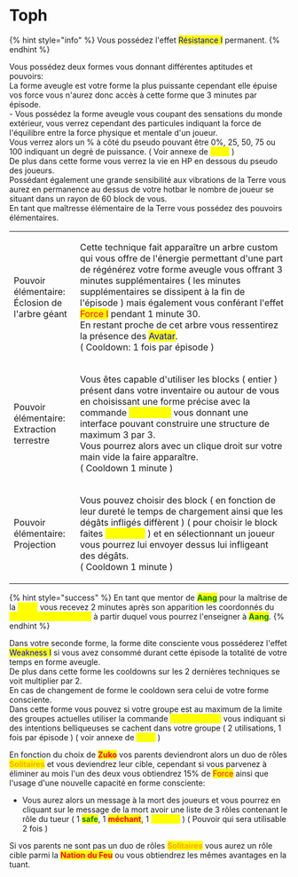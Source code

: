 # Toph

{% hint style="info" %}
Vous possédez l'effet <mark style="color:blue;">Résistance I</mark> permanent.
{% endhint %}

Vous possédez deux formes vous donnant différentes aptitudes et pouvoirs:\
La forme aveugle est votre forme la plus puissante cependant elle épuise vos force vous n'aurez donc accès à cette forme que 3 minutes par épisode.\
\- Vous possédez la forme aveugle vous coupant des sensations du monde extérieur, vous verrez cependant des particules indiquant la force de l'équilibre entre la force physique et mentale d'un joueur.\
Vous verrez alors un % à côté du pseudo pouvant être 0%, 25, 50, 75 ou 100 indiquant un degré de puissance. ( Voir annexe de <mark style="color:yellow;">**Toph**</mark> )\
De plus dans cette forme vous verrez la vie en HP en dessous du pseudo des joueurs.\
Possédant également une grande sensibilité aux vibrations de la Terre vous aurez en permanence au dessus de votre hotbar le nombre de joueur se situant dans un rayon de 60 block de vous.\
En tant que maîtresse élémentaire de la Terre vous possédez des pouvoirs élémentaires.

|                                                          |                                                                                                                                                                                                                                                                                                                                                                                                                                                                                                        |
| -------------------------------------------------------- | ------------------------------------------------------------------------------------------------------------------------------------------------------------------------------------------------------------------------------------------------------------------------------------------------------------------------------------------------------------------------------------------------------------------------------------------------------------------------------------------------------ |
| <p>Pouvoir élémentaire:<br>Éclosion de l'arbre géant</p> | <p>Cette technique fait apparaître un arbre custom qui vous offre de l'énergie permettant d'une part de régénérez votre forme aveugle vous offrant 3 minutes supplémentaires ( les minutes supplémentaires se dissipent à la fin de l'épisode ) mais également vous conférant l'effet <mark style="color:red;">Force I</mark> pendant 1 minute 30.<br>En restant proche de cet arbre vous ressentirez la présence des <mark style="color:blue;">Avatar</mark>.<br>( Cooldown: 1 fois par épisode )</p> |
| <p>Pouvoir élémentaire:<br>Extraction terrestre</p>      | <p>Vous êtes capable d'utiliser les blocks ( entier ) présent dans votre inventaire ou autour de vous en choisissant une forme précise avec la commande <mark style="color:yellow;"><strong>/av forme</strong></mark> vous donnant une interface pouvant construire une structure de maximum 3 par 3.<br>Vous pourrez alors avec un clique droit sur votre main vide la faire apparaître.<br>( Cooldown 1 minute )</p>                                                                                 |
| <p>Pouvoir élémentaire:<br>Projection</p>                | <p>Vous pouvez choisir des block ( en fonction de leur dureté le temps de chargement ainsi que les dégâts infligés diffèrent ) ( pour choisir le block faites <mark style="color:yellow;"><strong>/av block</strong></mark> ) et en sélectionnant un joueur vous pourrez lui envoyer dessus lui infligeant des dégâts.<br>( Cooldown 1 minute )</p>                                                                                                                                                    |

{% hint style="success" %}
En tant que mentor de <mark style="color:green;">**Aang**</mark> pour la maîtrise de la <mark style="color:yellow;">**Terre**</mark> vous recevez 2 minutes après son apparition les coordonnés du <mark style="color:yellow;">**parchemin de la Terre**</mark> à partir duquel vous pourrez l'enseigner à <mark style="color:green;">**Aang**</mark>.
{% endhint %}

Dans votre seconde forme, la forme dite consciente vous posséderez l'effet <mark style="color:blue;">Weakness I</mark> si vous avez consommé durant cette épisode la totalité de votre temps en forme aveugle.\
De plus dans cette forme les cooldowns sur les 2 dernières techniques se voit multiplier par 2.\
En cas de changement de forme le cooldown sera celui de votre forme consciente.\
Dans cette forme vous pouvez si votre groupe est au maximum de la limite des groupes actuelles utiliser la commande <mark style="color:yellow;">**/av sensation**</mark> vous indiquant si des intentions belliqueuses se cachent dans votre groupe ( 2 utilisations, 1 fois par épisode ) ( voir annexe de <mark style="color:yellow;">**Toph**</mark> )

En fonction du choix de <mark style="color:red;">**Zuko**</mark> vos parents deviendront alors un duo de rôles <mark style="color:orange;">**Solitaires**</mark> et vous deviendrez leur cible, cependant si vous parvenez à éliminer au mois l'un des deux vous obtiendrez 15% de <mark style="color:red;">Force</mark> ainsi que l'usage d'une nouvelle capacité en forme consciente:

* Vous aurez alors un message à la mort des joueurs et vous pourrez en cliquant sur le message de la mort avoir une liste de 3 rôles contenant le rôle du tueur ( 1 <mark style="color:green;">**safe**</mark>, 1 <mark style="color:red;">**méchant**</mark>, 1 <mark style="color:yellow;">**random**</mark> ) ( Pouvoir qui sera utilisable 2 fois )

Si vos parents ne sont pas un duo de rôles <mark style="color:orange;">**Solitaires**</mark> vous aurez un rôle cible parmi la <mark style="color:red;">**Nation du Feu**</mark> ou vous obtiendrez les mêmes avantages en la tuant.

<figure><img src="https://i.pinimg.com/originals/51/e3/32/51e3324f36821a1bfa1f4bd0a57809b7.jpg" alt=""><figcaption></figcaption></figure>
